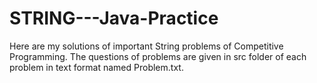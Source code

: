 # STRING---Java-Practice

Here are my solutions of important String problems of Competitive Programming. The questions of problems are given in src folder of each problem in text format named Problem.txt.
